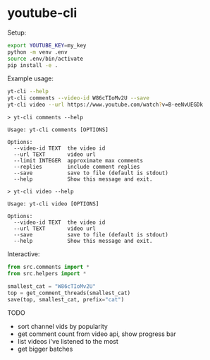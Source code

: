 # youtube-cli

Setup:
```bash
export YOUTUBE_KEY=my_key
python -m venv .env
source .env/bin/activate
pip install -e .
```

Example usage:
```bash
yt-cli --help
yt-cli comments --video-id W86cTIoMv2U --save
yt-cli video --url https://www.youtube.com/watch?v=B-eeNvUEGDk
```

```
> yt-cli comments --help

Usage: yt-cli comments [OPTIONS]

Options:
  --video-id TEXT  the video id
  --url TEXT       video url
  --limit INTEGER  approximate max comments
  --replies        include comment replies
  --save           save to file (default is stdout)
  --help           Show this message and exit.
```

```
> yt-cli video --help

Usage: yt-cli video [OPTIONS]

Options:
  --video-id TEXT  the video id
  --url TEXT       video url
  --save           save to file (default is stdout)
  --help           Show this message and exit.
```

Interactive:
```python
from src.comments import *
from src.helpers import *

smallest_cat = "W86cTIoMv2U"
top = get_comment_threads(smallest_cat)
save(top, smallest_cat, prefix="cat")
```

TODO
* sort channel vids by popularity
* get comment count from video api, show progress bar
* list videos i've listened to the most
* get bigger batches
